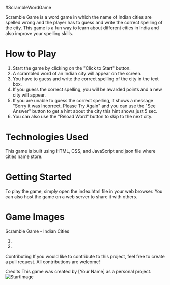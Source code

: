 #ScrambleWordGame


Scramble Game is a word game in which the name of Indian cities are spelled wrong and the player has to guess and write the correct spelling of the city. This game is a fun way to learn about different cities in India and also improve your spelling skills.

<h1>How to Play</h1>
<ol>
<li>Start the game by clicking on the "Click to Start" button.</li>
<li>A scrambled word of an Indian city will appear on the screen.</li>
<li>You have to guess and write the correct spelling of the city in the text box.</li>
<li>If you guess the correct spelling, you will be awarded points and a new city will appear.</li>
<li>If you are unable to guess the correct spelling, it shows a message "Sorry it was Incorrect. Please Try Again" and you can use the "See Answer" button to get a hint about the city this hint shows just 5 sec.</li>
<li>You can also use the "Reload Word" button to skip to the next city.</li>
</ol>
<h1>Technologies Used</h1>
This game is built using HTML, CSS, and JavaScript and json file where cities name store.

<h1>Getting Started</h1>
To play the game, simply open the index.html file in your web browser. You can also host the game on a web server to share it with others.

<h1>Game Images</h1>
Scramble Game - Indian Cities
<ol>
<li><img src="" alt="" /></li>
<li><img src="" alt="" /></li>
</ol>
Contributing
If you would like to contribute to this project, feel free to create a pull request. All contributions are welcome!

Credits
This game was created by [Your Name] as a personal project.
![StartImage](https://user-images.githubusercontent.com/130553961/231459233-b49f4f91-8b30-490d-9d3e-1262faef8f40.png)
